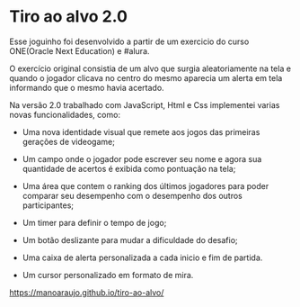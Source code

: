 
# Tiro ao alvo 2.0

Esse joguinho foi desenvolvido a partir de um exercicio do curso ONE(Oracle Next Education) e #alura. 

O exercício original consistia de um alvo que surgia aleatoriamente na tela e quando o jogador clicava no centro do mesmo aparecia um alerta em tela informando que o mesmo havia acertado.

Na versão 2.0 trabalhado com JavaScript, Html e Css implementei varias novas funcionalidades, como:

* Uma nova identidade visual que remete aos jogos das primeiras gerações de videogame;

* Um campo onde o jogador pode escrever seu nome e agora sua quantidade de acertos é exibida como pontuação na tela;

* Uma área que contem o ranking dos últimos jogadores para poder comparar seu desempenho com o desempenho dos outros participantes;

* Um timer para definir o tempo de jogo;

* Um botão deslizante para mudar a dificuldade do desafio;

* Uma caixa de alerta personalizada a cada inicio e fim de partida.

* Um cursor personalizado em formato de mira.



 https://manoaraujo.github.io/tiro-ao-alvo/


